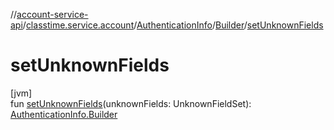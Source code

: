 //[account-service-api](../../../../index.md)/[classtime.service.account](../../index.md)/[AuthenticationInfo](../index.md)/[Builder](index.md)/[setUnknownFields](set-unknown-fields.md)

# setUnknownFields

[jvm]\
fun [setUnknownFields](set-unknown-fields.md)(unknownFields: UnknownFieldSet): [AuthenticationInfo.Builder](index.md)
